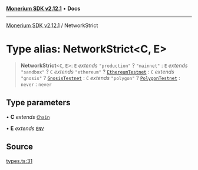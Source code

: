 [**Monerium SDK v2.12.1**](../README.md) • **Docs**

---

[Monerium SDK v2.12.1](../README.md) / NetworkStrict

# Type alias: NetworkStrict\<C, E\>

> **NetworkStrict**\<`C`, `E`\>: `E` _extends_ `"production"` ? `"mainnet"` : `E` _extends_ `"sandbox"` ? `C` _extends_ `"ethereum"` ? [`EthereumTestnet`](EthereumTestnet.md) : `C` _extends_ `"gnosis"` ? [`GnosisTestnet`](GnosisTestnet.md) : `C` _extends_ `"polygon"` ? [`PolygonTestnet`](PolygonTestnet.md) : `never` : `never`

## Type parameters

• **C** _extends_ [`Chain`](Chain.md)

• **E** _extends_ [`ENV`](ENV.md)

## Source

[types.ts:31](https://github.com/monerium/js-monorepo/blob/69aafbf665e06fb1fab9775ca5ee0ba5fb9dbc84/packages/sdk/src/types.ts#L31)
